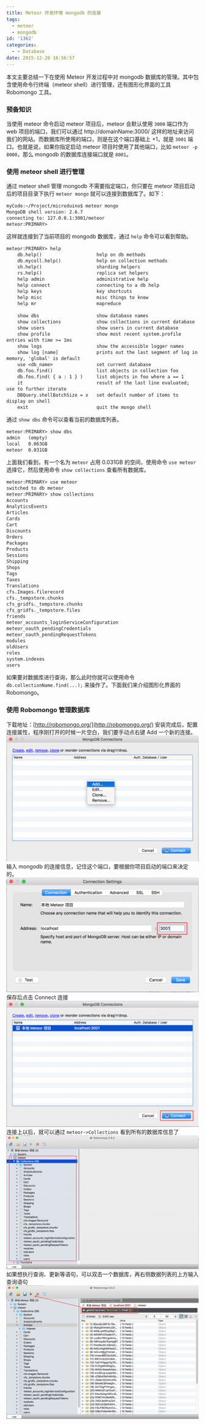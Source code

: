 ```yaml
---
title: Meteor 开发环境 mongodb 的连接
tags:
  - meteor
  - mongodb
id: '1362'
categories:
  - - Database
date: 2015-12-28 16:56:57
---
```


本文主要总结一下在使用 Meteor 开发过程中对 mongodb 数据库的管理。其中包含使用命令行终端（meteor shell）进行管理，还有图形化界面的工具 Robomongo 工具。
<!-- more -->
### 预备知识

当使用 meteor 命令启动 meteor 项目后，meteor 会默认使用 `3000` 端口作为 web 项目的端口，我们可以通过 http://domainName:3000/ 这样的地址来访问我们的网站。而数据库所使用的端口，则是在这个端口基础上 +1，就是 `3001` 端口。也就是说，如果你指定启动 meteor 项目时使用了其他端口，比如 `meteor -p 8000`，那么 mongodb 的数据库连接端口就是 `8001`。

### 使用 meteor shell 进行管理

通过 meteor shell 管理 mongodb 不需要指定端口，你只要在 meteor 项目启动后的项目目录下执行 `meteor mongo` 就可以连接到数据库了。如下：

```
myCode:~/Project/microduino$ meteor mongo
MongoDB shell version: 2.6.7
connecting to: 127.0.0.1:3001/meteor
meteor:PRIMARY>
```

这样就连接到了当前项目的 mongodb 数据库，通过 `help` 命令可以看到帮助。

```
meteor:PRIMARY> help
    db.help()                    help on db methods
    db.mycoll.help()             help on collection methods
    sh.help()                    sharding helpers
    rs.help()                    replica set helpers
    help admin                   administrative help
    help connect                 connecting to a db help
    help keys                    key shortcuts
    help misc                    misc things to know
    help mr                      mapreduce

    show dbs                     show database names
    show collections             show collections in current database
    show users                   show users in current database
    show profile                 show most recent system.profile entries with time >= 1ms
    show logs                    show the accessible logger names
    show log [name]              prints out the last segment of log in memory, 'global' is default
    use <db_name>                set current database
    db.foo.find()                list objects in collection foo
    db.foo.find( { a : 1 } )     list objects in foo where a == 1
    it                           result of the last line evaluated; use to further iterate
    DBQuery.shellBatchSize = x   set default number of items to display on shell
    exit                         quit the mongo shell
```

通过 `show dbs` 命令可以查看当前的数据库列表。

```
meteor:PRIMARY> show dbs
admin   (empty)
local   0.063GB
meteor  0.031GB
```

上面我们看到，有一个名为 `meteor` 占用 0.031GB 的空间，使用命令 `use meteor` 选择它，然后使用命令 `show collections` 查看所有数据库。

```
meteor:PRIMARY> use meteor
switched to db meteor
meteor:PRIMARY> show collections
Accounts
AnalyticsEvents
Articles
Cards
Cart
Discounts
Orders
Packages
Products
Sessions
Shipping
Shops
Tags
Taxes
Translations
cfs.Images.filerecord
cfs._tempstore.chunks
cfs_gridfs._tempstore.chunks
cfs_gridfs._tempstore.files
friends
meteor_accounts_loginServiceConfiguration
meteor_oauth_pendingCredentials
meteor_oauth_pendingRequestTokens
modules
oldUsers
roles
system.indexes
users
```

如果要对数据库进行查询，那么此时你就可以使用命令 `db.collectionName.find(...);` 来操作了。下面我们来介绍图形化界面的 Robomongo。

### 使用 Robomongo 管理数据库

下载地址：[http://robomongo.org/](http://robomongo.org/) 安装完成后，配置连接属性，程序刚打开的时候一片空白，我们要手动点右键 Add 一个新的连接。 [![屏幕快照 2015-12-28 16.09.31](/images/2015/12/屏幕快照-2015-12-28-16.09.31-1024x669.png)](/images/2015/12/屏幕快照-2015-12-28-16.09.31.png) 输入 mongodb 的连接信息，记住这个端口，要根据你项目启动的端口来决定的。 [![屏幕快照 2015-12-28 16.09.59](/images/2015/12/屏幕快照-2015-12-28-16.09.59-1024x609.png)](/images/2015/12/屏幕快照-2015-12-28-16.09.59.png) 保存后点击 Connect 连接 [![屏幕快照 2015-12-28 16.10.24](/images/2015/12/屏幕快照-2015-12-28-16.10.24-1024x671.png)](/images/2015/12/屏幕快照-2015-12-28-16.10.24.png) 连接上以后，就可以通过 `meteor->Collections` 看到所有的数据库信息了 [![屏幕快照 2015-12-28 16.10.51](/images/2015/12/屏幕快照-2015-12-28-16.10.51-1024x711.png)](/images/2015/12/屏幕快照-2015-12-28-16.10.51.png) 如果想执行查询、更新等语句，可以双击一个数据库，再右侧数据列表的上方输入查询语句 [![屏幕快照 2015-12-28 16.55.09](/images/2015/12/屏幕快照-2015-12-28-16.55.09-1024x712.png)](/images/2015/12/屏幕快照-2015-12-28-16.55.09.png)